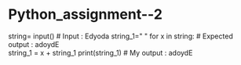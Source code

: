 # Python_assignment--2
string= input()                           # Input : Edyoda
string_1=" "
for x in string:                          # Expected output : adoydE     
    string_1 = x + string_1
print(string_1)                           # My output : adoydE
